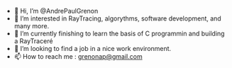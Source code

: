 - 👋 Hi, I’m @AndrePaulGrenon
- 👀 I’m interested in RayTracing, algorythms, software development, and many more. 
- 🌱 I’m currently finishing to learn the basis of C programmin and building a RayTraceré 
- 💞️ I’m looking to find a job in a nice work environment. 
- 📫 How to reach me : grenonap@gmail.com

